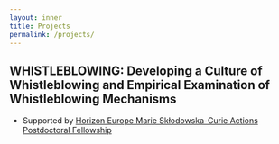 ```yaml
---
layout: inner
title: Projects
permalink: /projects/
---
```

## WHISTLEBLOWING: Developing a Culture of Whistleblowing and Empirical Examination of Whistleblowing Mechanisms
* Supported by [Horizon Europe Marie Skłodowska-Curie Actions Postdoctoral Fellowship](https://marie-sklodowska-curie-actions.ec.europa.eu/)
